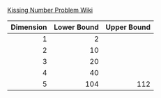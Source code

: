 [Kissing Number Problem Wiki](https://en.wikipedia.org/wiki/Kissing_number_problem)

Dimension | Lower Bound | Upper Bound
---: | ---: | ---:
1 | 2
2 | 10
3 | 20
4 | 40
5 | 104 | 112
